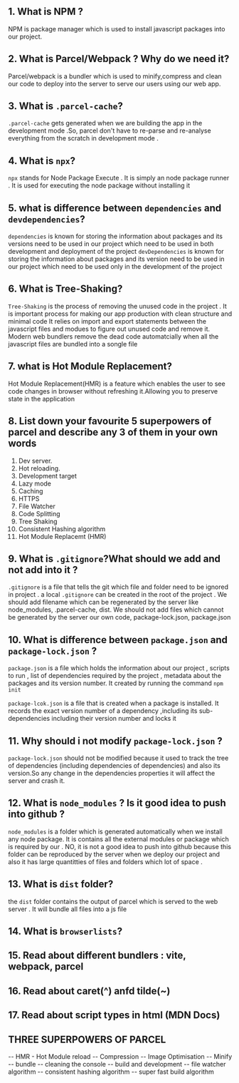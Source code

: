 ## 1. What is NPM ?
   NPM is package manager which is used to install javascript packages into our project. 
## 2. What is Parcel/Webpack ? Why do we need it?
   Parcel/webpack is a bundler which is used to minify,compress and clean our code to deploy into the server to serve our users using our web app.
## 3. What is `.parcel-cache`?
   `.parcel-cache` gets generated when we are building the app in the development mode .So, parcel don't have to re-parse and re-analyse everything from the scratch in development mode .
## 4. What is `npx`?
   `npx` stands for Node Package Execute . It is simply an node package runner . It is used for executing the node package without installing it
## 5. what is difference between `dependencies` and `devdependencies`?
   `dependencies` is known for storing the information about packages and its versions need to be used in our project which need to be used in both development and deployment of the project
   `devDependencies` is known for storing the information about packages and its version need to be used in our project which need to be used only in the development of the project 
## 6. What is Tree-Shaking?
   `Tree-Shaking` is the process of removing  the unused code in the project . It is important process for making our app production with clean structure and minimal code
   It relies on import and export statements between the javascript files and modues to figure out unused code and remove it.
   Modern web bundlers remove the dead code automatcially when all the javascript files are bundled into a songle file
## 7. what is Hot Module Replacement?
   Hot Module Replacement(HMR) is a feature which enables the user to see code changes in browser without refreshing it.Allowing you to preserve state in the application
## 8. List down your favourite 5 superpowers of parcel and describe any 3 of them in your own words
   1. Dev server.
   2. Hot reloading.
   3. Development target
   4. Lazy mode
   5. Caching
   6. HTTPS
   7. File Watcher
   8. Code Splitting
   9. Tree Shaking
   10. Consistent Hashing algorithm
   11. Hot Module Replacemt (HMR)
## 9. What is `.gitignore`?What should we add and not add into it ?
   `.gitignore` is a file that tells the git which file and folder need to be ignored in project . a local `.gitignore` can be created in the root of the project . 
   We should add filename which can be regenerated by the server like node_modules, .parcel-cache, dist.
   We should not add files which cannot be generated by the server our own code, package-lock.json, package.json
## 10. What is difference between `package.json` and `package-lock.json` ? 
   `package.json` is a file which holds the information about our project , scripts to run , list of dependencies required by the project , metadata about the packages and its version number. It created by running the command `npm init`
   
   `package-lcok.json` is a file that is created when a package is installed. It records the exact version number of a dependency ,including its sub-dependencies including their version number and locks it
## 11. Why should i not modify `package-lock.json` ? 
   `package-lock.json` should not be modified because it used to track the tree of dependencies (including dependencies of dependencies) and also its version.So any change in the dependencies properties it will affect the server and crash it.
## 12. What is `node_modules` ? Is it good idea to push into github ? 
   `node_modules` is a folder which is generated automatically when we install any node package. It is contains all the external modules or package which is required by our .
   NO, it is not a good idea to push into github because this folder can be reproduced by the server when we deploy our project and also it has large quantitties of files and folders which lot of space .
## 13. What is `dist` folder?
   the `dist` folder contains the output of parcel which is served to the web server . 
   It will bundle all files into a js file
## 14. What is `browserlists`?
## 15. Read about different bundlers : vite, webpack, parcel
## 16. Read about caret(^) anfd tilde(~)
## 17. Read about script types in html (MDN Docs)
## THREE SUPERPOWERS OF PARCEL
   -- HMR - Hot Module reload
   -- Compression 
   -- Image Optimisation
   -- Minify
   -- bundle
   -- cleaning the console
   -- build and development 
   -- file watcher algorithm
   -- consistent hashing algorithm
   -- super fast build algorithm